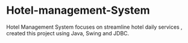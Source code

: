 # Hotel-management-System
Hotel Management System focuses on streamline hotel daily services , created this project using Java, Swing and JDBC.

